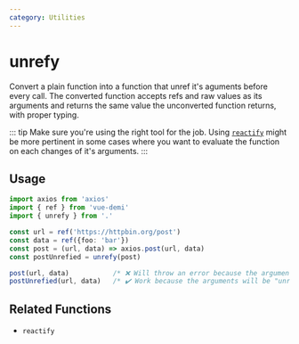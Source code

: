 ```yaml
---
category: Utilities
---
```


# unrefy

Convert a plain function into a function that unref it's aguments before every call.
The converted function accepts refs and raw values as its arguments
and returns the same value the unconverted function returns, with proper typing.

::: tip
Make sure you're using the right tool for the job. Using [`reactify`](/core/reactify/)
might be more pertinent in some cases where you want to evaluate the function on each changes of it's
arguments.
:::

## Usage

```ts
import axios from 'axios'
import { ref } from 'vue-demi'
import { unrefy } from '.'

const url = ref('https://httpbin.org/post')
const data = ref({foo: 'bar'})
const post = (url, data) => axios.post(url, data)
const postUnrefied = unrefy(post)

post(url, data)           /* ❌ Will throw an error because the argument is not a string */
postUnrefied(url, data)   /* ✔️ Work because the arguments will be "unrefied" */
```

## Related Functions

- `reactify`
